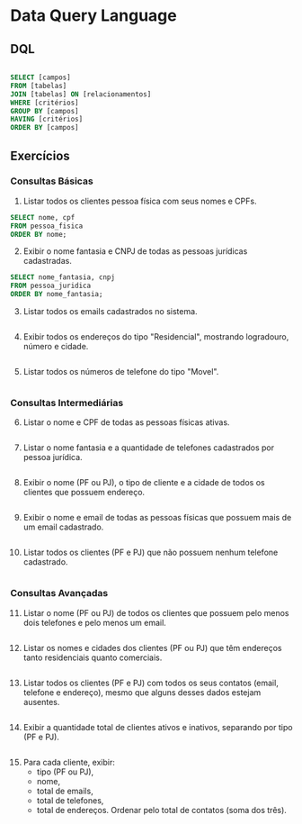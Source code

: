 # Data Query Language

## DQL

```sql

SELECT [campos]
FROM [tabelas]
JOIN [tabelas] ON [relacionamentos]
WHERE [critérios]
GROUP BY [campos]
HAVING [critérios]
ORDER BY [campos]

```

## Exercícios

### Consultas Básicas

1. Listar todos os clientes pessoa física com seus nomes e CPFs.
```sql
SELECT nome, cpf
FROM pessoa_fisica
ORDER BY nome;
```

2. Exibir o nome fantasia e CNPJ de todas as pessoas jurídicas cadastradas.
```sql
SELECT nome_fantasia, cnpj
FROM pessoa_juridica
ORDER BY nome_fantasia;
```

3. Listar todos os emails cadastrados no sistema.
```sql

```

4. Exibir todos os endereços do tipo "Residencial", mostrando logradouro, número e cidade.
```sql

```

5. Listar todos os números de telefone do tipo "Movel".
```sql

```



###  Consultas Intermediárias

6. Listar o nome e CPF de todas as pessoas físicas ativas.
```sql

```

7. Listar o nome fantasia e a quantidade de telefones cadastrados por pessoa jurídica.
```sql

```

8. Exibir o nome (PF ou PJ), o tipo de cliente e a cidade de todos os clientes que possuem endereço.
```sql

```

9. Exibir o nome e email de todas as pessoas físicas que possuem mais de um email cadastrado.
```sql

```

10. Listar todos os clientes (PF e PJ) que não possuem nenhum telefone cadastrado.
```sql

```



###  Consultas Avançadas

11. Listar o nome (PF ou PJ) de todos os clientes que possuem pelo menos dois telefones e pelo menos um email.
```sql

```

12. Listar os nomes e cidades dos clientes (PF ou PJ) que têm endereços tanto residenciais quanto comerciais.
```sql

```

13. Listar todos os clientes (PF e PJ) com todos os seus contatos (email, telefone e endereço), mesmo que alguns desses dados estejam ausentes.
```sql

```

14. Exibir a quantidade total de clientes ativos e inativos, separando por tipo (PF e PJ).
```sql

```

15. Para cada cliente, exibir:
    - tipo (PF ou PJ),
    - nome,
    - total de emails,
    - total de telefones,
    - total de endereços.
    Ordenar pelo total de contatos (soma dos três).
```sql

```

